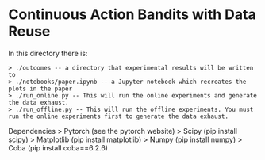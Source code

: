 # Continuous Action Bandits with Data Reuse

In this directory there is:

    > ./outcomes -- a directory that experimental results will be written to
    > ./notebooks/paper.ipynb -- a Jupyter notebook which recreates the plots in the paper
    > ./run_online.py -- This will run the online experiments and generate the data exhaust.
    > ./run_offline.py -- This will run the offline experiments. You must run the online experiments first to generate the data exhaust.

Dependencies
    > Pytorch (see the pytorch website)
    > Scipy (pip install scipy)
    > Matplotlib (pip install matplotlib)
    > Numpy (pip install numpy)
    > Coba (pip install coba==6.2.6)
